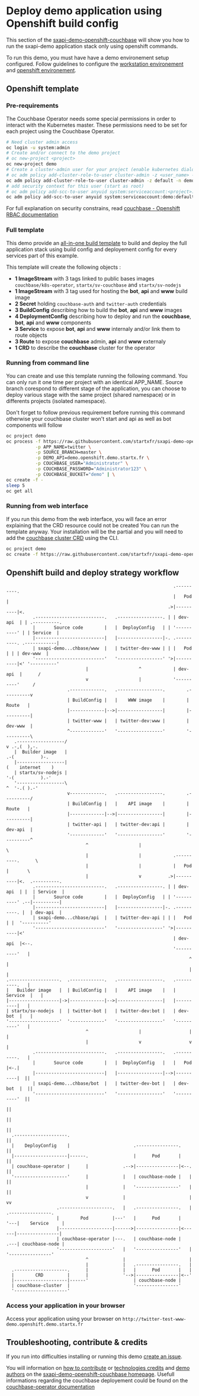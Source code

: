 # Deploy demo application using Openshift build config

This section of the [sxapi-demo-openshift-couchbase](https://github.com/startxfr/sxapi-demo-openshift-couchbase)
will show you how to run the sxapi-demo application stack only using openshift commands.

To run this demo, you must have have a demo environement setup configured. Follow guidelines 
to configure the [workstation environement](https://github.com/startxfr/sxapi-demo-openshift#setup-workstation-environement)
and [openshift environement](https://github.com/startxfr/sxapi-demo-openshift#setup-openshift-environement).

## Openshift template

### Pre-requirements

The Couchbase Operator needs some special permissions in order to interact with the Kubernetes master. 
These permissions need to be set for each project using the Couchbase Operator. 

```bash
# Need cluster admin access
oc login -u system:admin
# Create and/or connect to the demo project
# oc new-project <project>
oc new-project demo
# Create a cluster-admin user for your project (enable kubernetes dialog and CRD events)
# oc adm policy add-cluster-role-to-user cluster-admin -z <user_name> -n <project>
oc adm policy add-cluster-role-to-user cluster-admin -z default -n demo
# add security context for this user (start as root)
# oc adm policy add-scc-to-user anyuid system:serviceaccount:<project>:<user_name>
oc adm policy add-scc-to-user anyuid system:serviceaccount:demo:default
```

For full explanation on security constrains, read [couchbase - Openshift RBAC documentation](http://docs.couchbase.com/prerelease/couchbase-operator/beta/rbacOpenshift.html)


### Full template

This demo provide an [all-in-one build template](https://raw.githubusercontent.com/startxfr/sxapi-demo-openshift-couchbase/test/openshift-build-all-ephemeral.yml)
to build and deploy the full application stack using build config and deployement config for every services
part of this example.

This template will create the following objects :
- **1 ImageStream** with 3 tags linked to public bases images `couchbase/k8s-operator`, `startx/sv-couchbase` and `startx/sv-nodejs`
- **1 ImageStream** with 3 tag used for hosting the **bot**, **api** and **www** build image
- **2 Secret** holding `couchbase-auth` and `twitter-auth` credentials
- **3 BuildConfig** describing how to build the **bot**, **api** and **www** images
- **4 DeploymentConfig** describing how to deploy and run the **couchbase**, **bot**, **api** and **www** components
- **3 Service** to expose **bot**, **api** and **www** internaly and/or link them to route objects
- **3 Route** to expose **couchbase** admin, **api** and **www** externaly
- **1 CRD** to describe the **couchbase** cluster for the operator

### Running from command line

You can create and use this template running the following command. You can only run it one time per project with an 
identical APP_NAME. 
Source branch corespond to different stage of the application, you can choose 
to deploy various stage with the same project (shared namespace) or in differents projects (isolated namespace).

Don't forget to follow previous requirement before running this command otherwise your couchbase cluster won't start 
and api as well as bot components will follow 
```bash
oc project demo
oc process -f https://raw.githubusercontent.com/startxfr/sxapi-demo-openshift-couchbase/test/openshift-build-all-ephemeral.yml \
           -p APP_NAME=twitter \
           -p SOURCE_BRANCH=master \
           -p DEMO_API=demo.openshift.demo.startx.fr \
           -p COUCHBASE_USER="Administrator" \
           -p COUCHBASE_PASSWORD="Administrator123" \
           -p COUCHBASE_BUCKET="demo" | \
oc create -f -
sleep 5
oc get all
```

### Running from web interface

If you run this demo from the web interface, you will face an error explaining that the CRD resource could not be created
You can run the template anyway. 
Your installation will be the partial and you will need to add the 
[couchbase cluster CRD](https://raw.githubusercontent.com/startxfr/sxapi-demo-openshift-couchbase/test/openshift-crd-cluster.yml) 
using the CLI.

```bash
oc project demo
oc create -f https://raw.githubusercontent.com/startxfr/sxapi-demo-openshift-couchbase/test/openshift-crd-cluster.yml
```


## Openshift build and deploy strategy workflow

```
                                                               .----------.
                                                               |   Pod    |
                                                             .>|----------|<.
          .--------------------------.   .-----------------. | | dev-api  | | .----------.
          |       Source code        |   |  DeployConfig   | | '----------' | | Service  |
          |--------------------------|   |-----------------|-. .----------. .------------|
          | sxapi-demo...chbase/www  |   | twitter-dev-www | | |   Pod    | | | dev-www  |
          '--------------------------'   '-----------------' '>|----------|<' '----------'
                              |                   ^            | dev-api  |      /
                              v                   |            '----------'     /
                       .-------------.   .-----------------.        .----------v
                       | BuildConfig |   |    WWW image    |        |  Route   |
                       |-------------|-->|-----------------|        |----------|
                       | twitter-www |   | twitter-dev:www |        | dev-www  |
                       ^-------------'   '-----------------'        '----------\
   .------------------/                                                         v .-,(  ),-.    
   |  Builder image   |                                                        .-(          )-. 
   |------------------|                                                       (    internet    )
   | startx/sv-nodejs |                                                        '-(          ).-'
   '------------------\                                                         ^  '-.( ).-'    
                       v-------------.   .-----------------.        .----------/
                       | BuildConfig |   |    API image    |        |  Route   |
                       |-------------|-->|-----------------|        |----------|
                       | twitter-api |   | twitter-dev:api |        | dev-api  |
                       '-------------'   '-----------------'        '----------^
                              ^                   |                             \
                              |                   |            .----------.      \
                              |                   |            |   Pod    |       \
                              |                   v          .>|----------|<.  .----------.
          .--------------------------.   .-----------------. | | dev-api  | |  | Service  |
          |       Source code        |   |  DeployConfig   | | '----------' .--|----------|
          |--------------------------|   |-----------------|-. .----------. |  | dev-api  |
          | sxapi-demo...chbase/api  |   | twitter-dev-api | | |   Pod    | |  '----------'
          '--------------------------'   '-----------------' '>|----------|<'
                                                               | dev-api  |<--.
                                                               '----------'   |
                                                                     ^        |
                                                                     |        |
.-------------------.  .-------------.   .-----------------.   .----------.   |
|   Builder image   |  | BuildConfig |   |    API image    |   | Service  |   |
|-------------------|->|-------------|-->|-----------------|   |----------|   |
| startx/sv-nodejs  |  | twitter-bot |   | twitter-dev:bot |   | dev-bot  |   |
'-------------------'  '-------------'   '-----------------'   '----------'   |
                              ^                   |                  |        |
                              |                   v                  v        |
          .--------------------------.   .-----------------.   .----------.   |
          |       Source code        |   |  DeployConfig   |   |   Pod    |<-.|
          |--------------------------|   |-----------------|-->|----------|  ||
          | sxapi-demo...chbase/bot  |   | twitter-dev-bot |   | dev-bot  |  ||
          '--------------------------'   '-----------------'   '----------'  ||
                                                                             ||
                                                                             ||
                                                                             ||
  .--------------------.                                                     ||
  |    DeployConfig    |                        .----------------.           ||
  |--------------------|------.                 |      Pod       |           ||
  | couchbase-operator |      |             .-->|----------------|<--.       ||
  '--------------------'      |             |   | couchbase-node |   |       ||
                              |             |   '----------------'   |       ||
                              v             |                        |       vv
                   .--------------------.   |   .----------------.   |   .----------------.
                   |        Pod         |---'   |      Pod       |   '---|    Service     |
                   |--------------------|------>|----------------|<------|----------------|
                   | couchbase-operator |---.   | couchbase-node |   .---| couchbase-node |
                   '--------------------'   |   '----------------'   |   '----------------'
                              ^             |                        |
                              |             |   .----------------.   |
  .--------------------.      |             |   |      Pod       |   |
  |        CRD         |      |             '-->|----------------|<--'
  |--------------------|------'                 | couchbase-node |
  | couchbase-cluster  |                        '----------------'
  '--------------------'
```

### Access your application in your browser

Access your application using your browser on `http://twitter-test-www-demo.openshift.demo.startx.fr`


## Troubleshooting, contribute & credits

If you run into difficulties installing or running this demo [create an issue](https://github.com/startxfr/sxapi-demo-openshift-couchbase/issues/new).

You will information on [how to contribute](https://github.com/startxfr/sxapi-demo-openshift-couchbase#contributing) or 
[technologies credits](https://github.com/startxfr/sxapi-demo-openshift-couchbase#built-with) and
[demo authors](https://github.com/startxfr/sxapi-demo-openshift-couchbase#authors) on the 
[sxapi-demo-openshift-couchbase homepage](https://github.com/startxfr/sxapi-demo-openshift-couchbase).
Usefull informations regarding the couchbase deployement could be found on the [couchbase-operator documentation](http://docs.couchbase.com/prerelease/couchbase-operator/beta/couchbaseClusterConfig.html)
